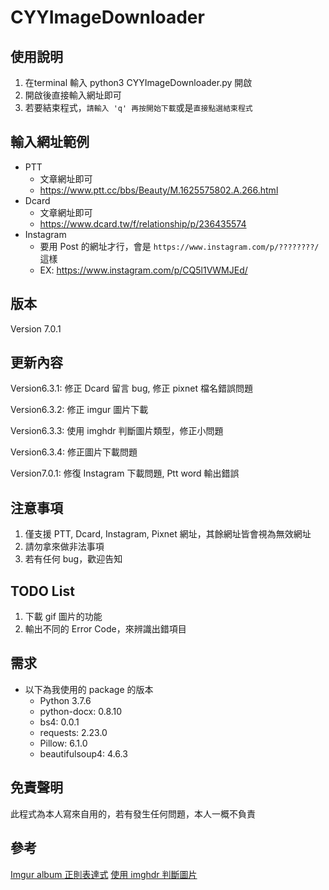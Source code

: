 # CYYImageDownloader


## 使用說明
1. 在terminal 輸入 python3 CYYImageDownloader.py 開啟
2. 開啟後直接輸入網址即可
3. 若要結束程式，```請輸入 'q' 再按開始下載```或是```直接點選結束程式```

## 輸入網址範例
* PTT
   * 文章網址即可
	* https://www.ptt.cc/bbs/Beauty/M.1625575802.A.266.html
* Dcard
	* 文章網址即可
	* https://www.dcard.tw/f/relationship/p/236435574
* Instagram
	* 要用 Post 的網址才行，會是 `https://www.instagram.com/p/????????/` 這樣
	* EX: https://www.instagram.com/p/CQ5l1VWMJEd/

## 版本
Version 7.0.1

## 更新內容
Version6.3.1: 修正 Dcard 留言 bug, 修正 pixnet 檔名錯誤問題

Version6.3.2: 修正 imgur 圖片下載

Version6.3.3: 使用 imghdr 判斷圖片類型，修正小問題

Version6.3.4: 修正圖片下載問題

Version7.0.1: 修復 Instagram 下載問題, Ptt word 輸出錯誤


## 注意事項
1. 僅支援 PTT, Dcard, Instagram, Pixnet 網址，其餘網址皆會視為無效網址
2. 請勿拿來做非法事項
3. 若有任何 bug，歡迎告知

## TODO List
1. 下載 gif 圖片的功能
2. 輸出不同的 Error Code，來辨識出錯項目

## 需求
* 以下為我使用的 package 的版本
	* Python 3.7.6
	* python-docx: 0.8.10
	* bs4: 0.0.1
	* requests: 2.23.0
	* Pillow: 6.1.0
	* beautifulsoup4: 4.6.3

## 免責聲明
此程式為本人寫來自用的，若有發生任何問題，本人一概不負責

## 參考
[Imgur album 正則表達式](https://github.com/alexgisby/imgur-album-downloader/blob/master/imguralbum.py)
[使用 imghdr 判斷圖片](https://docs.python.org/3/library/imghdr.html)